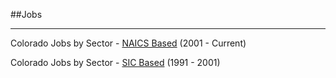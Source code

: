 ##Jobs
- - -
Colorado Jobs by Sector - [NAICS Based](https://dola.colorado.gov/demog_webapps/jsn_parameters.jsf) (2001 - Current)

Colorado Jobs by Sector - [SIC Based](https://dola.colorado.gov/demog_webapps/jss_parameters.jsf) (1991 - 2001)